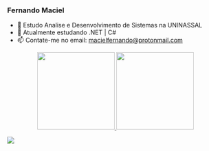 ### Fernando Maciel



- 🔭 Estudo Analise e Desenvolvimento de Sistemas na UNINASSAL
- 🌱 Atualmente estudando .NET | C#
- 📫 Contate-me no email: macielfernando@protonmail.com

<div align="center">
  <a href="https://github.com/nandomaciell">
  <img height="180em" src="https://github-readme-stats.vercel.app/api?username=nandomaciell&show_icons=true&theme=dark&include_all_commits=true&count_private=true"/>
  <img height="180em" src="https://github-readme-stats.vercel.app/api/top-langs/?username=nandomaciell&layout=compact&langs_count=7&theme=dark"/>
   
</div>
 

    
    

  
  <div> 
 
  
 	

 
  <a href="https://www.linkedin.com/in/fernando-maciel-257645151/" target="_blank"><img src="https://img.shields.io/badge/-LinkedIn-%230077B5?style=for-the-badge&logo=linkedin&logoColor=white" target="_blank"></a> 
 
   
 
 
</div>
